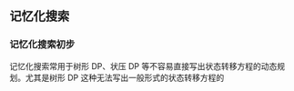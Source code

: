 ## 记忆化搜索

### 记忆化搜索初步

记忆化搜索常用于树形 DP、状压 DP 等不容易直接写出状态转移方程的动态规划。尤其是树形 DP 这种无法写出一般形式的状态转移方程的
<!--stackedit_data:
eyJoaXN0b3J5IjpbMTIzMDY3MDA0MCw3OTEyMjM3ODIsMTU4NT
c2Mzg5LC0xODcxMTcxNTc5XX0=
-->